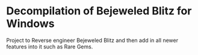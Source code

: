 # Decompilation of Bejeweled Blitz for Windows
Project to Reverse engineer Bejeweled Blitz and then add in all newer features into it such as Rare Gems.